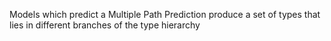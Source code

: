 Models which predict a Multiple Path Prediction produce a set of types that lies in different branches of the type hierarchy